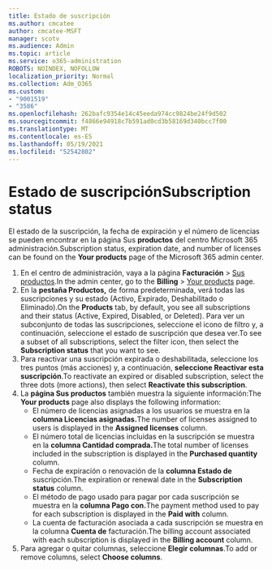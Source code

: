 ```yaml
---
title: Estado de suscripción
ms.author: cmcatee
author: cmcatee-MSFT
manager: scotv
ms.audience: Admin
ms.topic: article
ms.service: o365-administration
ROBOTS: NOINDEX, NOFOLLOW
localization_priority: Normal
ms.collection: Adm_O365
ms.custom:
- "9001519"
- "3586"
ms.openlocfilehash: 262bafc9354e14c45eeda974cc9824be24f9d502
ms.sourcegitcommit: f4866e94918c7b591ad0cd3b58169d340bcc7f00
ms.translationtype: MT
ms.contentlocale: es-ES
ms.lasthandoff: 05/19/2021
ms.locfileid: "52542802"
---
```

# <a name="subscription-status"></a><span data-ttu-id="fe3cb-102">Estado de suscripción</span><span class="sxs-lookup"><span data-stu-id="fe3cb-102">Subscription status</span></span>

<span data-ttu-id="fe3cb-103">El estado de la suscripción, la fecha de expiración y el número de licencias se pueden encontrar en la página Sus **productos** del centro Microsoft 365 administración.</span><span class="sxs-lookup"><span data-stu-id="fe3cb-103">Subscription status, expiration date, and number of licenses can be found on the **Your products** page of the Microsoft 365 admin center.</span></span>

1. <span data-ttu-id="fe3cb-104">En el centro de administración, vaya a la página **Facturación** > [Sus productos](https://go.microsoft.com/fwlink/p/?linkid=842054).</span><span class="sxs-lookup"><span data-stu-id="fe3cb-104">In the admin center, go to the **Billing** > [Your products](https://go.microsoft.com/fwlink/p/?linkid=842054) page.</span></span>
2. <span data-ttu-id="fe3cb-105">En la **pestaña Productos,** de forma predeterminada, verá todas las suscripciones y su estado (Activo, Expirado, Deshabilitado o Eliminado).</span><span class="sxs-lookup"><span data-stu-id="fe3cb-105">On the **Products** tab, by default, you see all subscriptions and their status (Active, Expired, Disabled, or Deleted).</span></span> <span data-ttu-id="fe3cb-106">Para ver un subconjunto de todas las suscripciones,  seleccione el icono de filtro y, a continuación, seleccione el estado de suscripción que desea ver.</span><span class="sxs-lookup"><span data-stu-id="fe3cb-106">To see a subset of all subscriptions, select the filter icon, then select the **Subscription status** that you want to see.</span></span>
3. <span data-ttu-id="fe3cb-107">Para reactivar una suscripción expirada o deshabilitada, seleccione los tres puntos (más acciones) y, a continuación, **seleccione Reactivar esta suscripción**.</span><span class="sxs-lookup"><span data-stu-id="fe3cb-107">To reactivate an expired or disabled subscription, select the three dots (more actions), then select **Reactivate this subscription**.</span></span>
4. <span data-ttu-id="fe3cb-108">La **página Sus productos** también muestra la siguiente información:</span><span class="sxs-lookup"><span data-stu-id="fe3cb-108">The **Your products** page also displays the following information:</span></span>
    - <span data-ttu-id="fe3cb-109">El número de licencias asignadas a los usuarios se muestra en la **columna Licencias asignadas.**</span><span class="sxs-lookup"><span data-stu-id="fe3cb-109">The number of licenses assigned to users is displayed in the **Assigned licenses** column.</span></span>
    - <span data-ttu-id="fe3cb-110">El número total de licencias incluidas en la suscripción se muestra en la **columna Cantidad comprada.**</span><span class="sxs-lookup"><span data-stu-id="fe3cb-110">The total number of licenses included in the subscription is displayed in the **Purchased quantity** column.</span></span>
    - <span data-ttu-id="fe3cb-111">Fecha de expiración o renovación de la **columna Estado de** suscripción.</span><span class="sxs-lookup"><span data-stu-id="fe3cb-111">The expiration or renewal date in the **Subscription status** column.</span></span>
    - <span data-ttu-id="fe3cb-112">El método de pago usado para pagar por cada suscripción se muestra en la **columna Pago con.**</span><span class="sxs-lookup"><span data-stu-id="fe3cb-112">The payment method used to pay for each subscription is displayed in the **Paid with** column.</span></span>
    - <span data-ttu-id="fe3cb-113">La cuenta de facturación asociada a cada suscripción se muestra en la columna **Cuenta de** facturación.</span><span class="sxs-lookup"><span data-stu-id="fe3cb-113">The billing account associated with each subscription is displayed in the **Billing account** column.</span></span>
5. <span data-ttu-id="fe3cb-114">Para agregar o quitar columnas, seleccione **Elegir columnas**.</span><span class="sxs-lookup"><span data-stu-id="fe3cb-114">To add or remove columns, select **Choose columns**.</span></span>